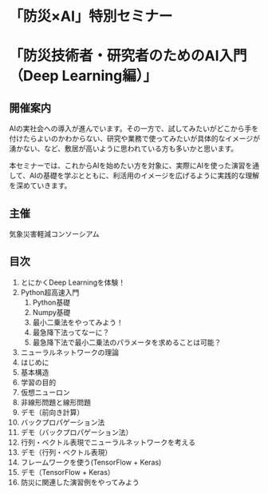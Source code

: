 # 「防災×AI」特別セミナー
# 「防災技術者・研究者のためのAI入門（Deep Learning編）」

## 開催案内
AIの実社会への導入が進んでいます。その一方で、試してみたいがどこから手を付けたらよいのかわからない、研究や業務で使ってみたいが具体的なイメージが湧かない、など、敷居が高いように思われている方も多いかと思います。

本セミナーでは、これからAIを始めたい方を対象に、実際にAIを使った演習を通して、AIの基礎を学ぶとともに、利活用のイメージを広げるように実践的な理解を深めていきます。

## 主催
気象災害軽減コンソーシアム


## 目次

1. とにかくDeep Learningを体験！
1. Python超高速入門
   1. Python基礎
   1. Numpy基礎
   1. 最小二乗法をやってみよう！
   1. 最急降下法ってなーに？
   1. 最急降下法で最小二乗法のパラメータを求めることは可能？
1. ニューラルネットワークの理論
  1. はじめに
  1. 基本構造
  1. 学習の目的
  1. 仮想ニューロン
  1. 非線形問題と線形問題
  1. デモ（前向き計算）
  1. バックプロパゲーション法
  1. デモ（バックプロパゲーション法）
  1. 行列・ベクトル表現でニューラルネットワークを考える
  1. デモ（行列・ベクトル表現）
  1. フレームワークを使う(TensorFlow + Keras)
  1. デモ（TensorFlow + Keras）
1. 防災に関連した演習例をやってみよう
